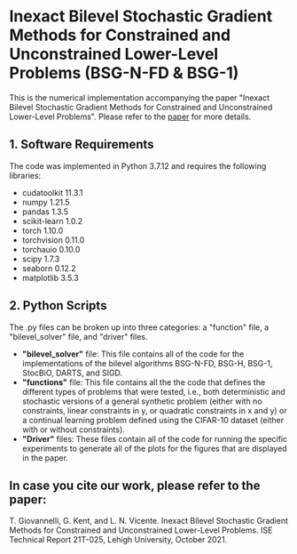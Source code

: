 # Inexact Bilevel Stochastic Gradient Methods for Constrained and Unconstrained Lower-Level Problems (BSG-N-FD & BSG-1)

This is the numerical implementation accompanying the paper "Inexact Bilevel Stochastic Gradient Methods for Constrained and Unconstrained Lower-Level Problems". Please refer to the [paper](https://arxiv.org/abs/2110.00604) for more details.

## 1. Software Requirements

The code was implemented in Python 3.7.12 and requires the following libraries:

+ cudatoolkit 11.3.1
+ numpy 1.21.5
+ pandas 1.3.5
+ scikit-learn 1.0.2
+ torch 1.10.0
+ torchvision 0.11.0
+ torchauio 0.10.0
+ scipy 1.7.3
+ seaborn 0.12.2
+ matplotlib 3.5.3


## 2. Python Scripts

The .py files can be broken up into three categories: a "function" file, a "bilevel_solver" file, and "driver" files.

+ __"bilevel_solver"__ file: This file contains all of the code for the implementations of the bilevel algorithms BSG-N-FD, BSG-H, BSG-1, StocBiO, DARTS, and SIGD.
+ __"functions"__ file: This file contains all the the code that defines the different types of problems that were tested, i.e., both deterministic and stochastic versions of a general synthetic problem (either with no constraints, linear constraints in y, or quadratic constraints in x and y) or a continual learning problem defined using the CIFAR-10 dataset (either with or without constraints).
+ __"Driver"__ files: These files contain all of the code for running the specific experiments to generate all of the plots for the figures that are displayed in the paper.

## In case you cite our work, please refer to the paper:

T. Giovannelli, G. Kent, and L. N. Vicente. Inexact Bilevel Stochastic Gradient Methods for Constrained and Unconstrained Lower-Level Problems. ISE Technical Report 21T-025, Lehigh University, October 2021.



